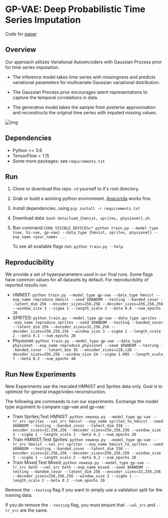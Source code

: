 # GP-VAE: Deep Probabilistic Time Series Imputation

Code for [paper](http://arxiv.org/abs/1907.04155)

## Overview
Our approach utilizes Variational Autoencoders with Gaussian Process prior for time series imputation. 

* The inference model takes time series with missingness and predicts variational parameters for multivariate Gaussian variational distribution.

* The Gaussian Process prior encourages latent representations to capture the temporal correlations in data.

* The generative model takes the sample from posterior approximation and reconstructs the original time series with imputed missing values.  

![img](./figures/overview.png)

## Dependencies

* Python >= 3.6
* TensorFlow = 1.15
* Some more packages: see `requirements.txt`

## Run
1. Clone or download this repo. `cd` yourself to it's root directory.
2. Grab or build a working python enviromnent. [Anaconda](https://www.anaconda.com/) works fine.
3. Install dependencies, using `pip install -r requirements.txt`
4. Download data: `bash data/load_{hmnist, sprites, physionet}.sh`.
5. Run command `CUDA_VISIBLE_DEVICES=* python train.py --model_type {vae, hi-vae, gp-vae} --data_type {hmnist, sprites, physionet} --exp_name <your_name> ...`
   
   To see all available flags run: `python train.py --help`

## Reproducibility

We provide a set of hyperparameters used in our final runs. Some flags have common values for all datasets by default. For reproducibility of reported results run:
  * HMNIST: `python train.py --model_type gp-vae --data_type hmnist --exp_name reproduce_hmnist --seed $RANDOM --testing --banded_covar
    --latent_dim 256 --encoder_sizes=256,256 --decoder_sizes=256,256,256 --window_size 3 --sigma 1 --length_scale 2 --beta 0.8 --num_epochs 20`
  * SPRITES: `python train.py --model_type gp-vae --data_type sprites --exp_name reproduce_sprites --seed $RANDOM --testing --banded_covar
    --latent_dim 256 --encoder_sizes=32,256,256 --decoder_sizes=256,256,256 --window_size 3 --sigma 1 --length_scale 2 --beta 0.1 --num_epochs 20`
  * Physionet: `python train.py --model_type gp-vae --data_type physionet --exp_name reproduce_physionet --seed $RANDOM --testing --banded_covar
    --latent_dim 35 --encoder_sizes=128,128 --decoder_sizes=256,256 --window_size 24 --sigma 1.005 --length_scale 7 --beta 0.2 --num_epochs 40`
  
## Run New Experiments
New Experiments use the rescaled HMNIST and Sprites data only. Goal is to optimize for 
general image/video reconstruction.

The following are commands to run our experiments. Exchange the model type argument to compare cgp-vae and gp-vae:
  * Train Sprites;Test HMNIST: `python newexp.py --model_type gp-vae --tr_src sprites --val_src hmnist --exp_name sprites_to_hmnist --seed $RANDOM --testing --banded_covar
    --latent_dim 256 --encoder_sizes=32,256,256 --decoder_sizes=256,256,256 --window_size 3 --sigma 1 --length_scale 2 --beta 0.2 --num_epochs 20`
  * Train HMNIST;Test Sprites: `python newexp.py --model_type gp-vae --tr_src hmnist --val_src sprites --exp_name hmnist_to_sprites --seed $RANDOM --testing --banded_covar
    --latent_dim 256 --encoder_sizes=32,256,256 --decoder_sizes=256,256,256 --window_size 3 --sigma 1 --length_scale 2 --beta 0.2 --num_epochs 20`
  * Train Mixed;Test Mixed: `python newexp.py --model_type gp-vae --tr_src both --val_src both --exp_name mixed --seed $RANDOM --testing --banded_covar
    --latent_dim 256 --encoder_sizes=32,256,256 --decoder_sizes=256,256,256 --window_size 3 --sigma 1 --length_scale 2 --beta 0.2 --num_epochs 20`    

Remove the `--testing` flag if you want to simply use a validation split for the training data.

If you do remove the `--testing` flag, you must ensure that `--val_src` and `--tr_src` are the same.
